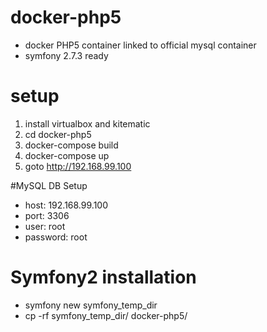 # docker-php5
- docker PHP5 container linked to official mysql container
- symfony 2.7.3 ready

# setup
1. install virtualbox and kitematic
2. cd docker-php5
3. docker-compose build
4. docker-compose up
5. goto http://192.168.99.100

#MySQL DB Setup
- host: 192.168.99.100
- port: 3306
- user: root
- password: root

# Symfony2 installation
- symfony new symfony_temp_dir
- cp -rf symfony_temp_dir/ docker-php5/

